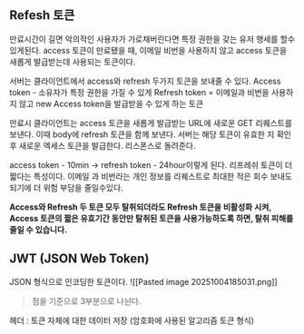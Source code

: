 ## Refesh 토큰
 만료시간이 길면 악의적인 사용자가 가로채버린다면 특정 권한을 갖는 유저 행세를 할수있게된다.
 access 토큰이 만료됐을 때, 이메일 비번을 사용하지 않고 access 토큰을 새롭게 발급받는데 사용되는 토큰이다.

서버는 클라이언트에서 access와 refresh 두가지 토큰을 보내줄 수 있다.
Access token  - 소유자가 특정 권한을 가질 수 있게
Refresh token = 이메일과 비번을 사용하지 않고 new Access token을 발급받을 수 있게 하는  토큰

만료시 클라이언트는 access 토큰을 새롭게 발급받는 URL에  새로운 GET 리퀘스트를 보낸다. 이때 body에 refresh 토큰을 함께 보낸다. 서버는 해당 토큰이 유효한 지  확인후 새로운 엑세스 토큰을 발급한다. 리스폰스로 돌려준다.

access  token - 10min -> refresh token - 24hour이렇게 된다. 리프레쉬 토큰이 더 짧다는 특성이다. 이메일 과 비번라는 개인 정보를 리퀘스트로 최대한 적은 회수 보내도 되기에 더 위험 부담을 줄일수있다.

**Access와 Refresh 두 토큰 모두 탈취되더라도 Refresh 토큰을 비활성화 시켜, Access 토큰의 짧은 유효기간 동안만 탈취된 토큰을 사용가능하도록 하면, 탈취 피해를 줄일 수 있습니다.**

## JWT (JSON Web Token)
JSON 형식으로 인코딩한 토큰이다.
![[Pasted image 20251004185031.png]]
> 점을  기준으로 3부분으로 나뉜다.

헤더 : 토큰 자체에 대한 데이터 저장 (암호화에 사용된 알고리즘 토큰 형식)